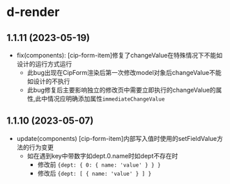 # d-render
## 1.1.11 (2023-05-19)

- fix(components): [cip-form-item]修复了changeValue在特殊情况下不能如设计的运行方式运行
    - 此bug出现在CipForm渲染后第一次修改model对象后changeValue不能如设计的不执行
    - 此bug修复后主要影响独立的修改页中需要立即执行的changeValue的属性,此中情况应明确添加属性`immediateChangeValue`

## 1.1.10 (2023-05-07)

- update(components) [cip-form-item]内部写入值时使用的setFieldValue方法的行为变更
    - 如在遇到key中带数字如dept.0.name时如dept不存在时
      - 修改前 `{dept: { 0: { name: 'value' } } }`
      - 修改后 `{dept: [ { name: 'value' } ] }`

